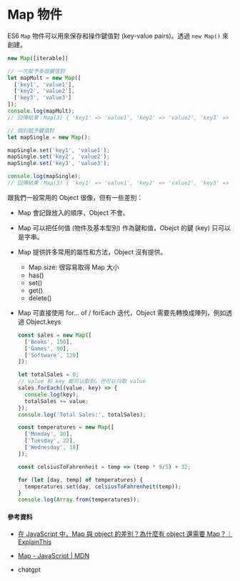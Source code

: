 # Map 物件

ES6 `Map` 物件可以用來保存和操作鍵值對 (key-value pairs)。透過 `new Map()` 來創建。

```javascript
new Map([iterable])
```

```javascript
// 一次賦予多個鍵值對
let mapMult = new Map([
  ['key1', 'value1'],
  ['key2', 'value2'],
  ['key3', 'value3']
]);
console.log(mapMult);
// 回傳結果：Map(3) { 'key1' => 'value1', 'key2' => 'value2', 'key3' => 'value3' }
```

```javascript
// 個別賦予鍵值對
let mapSingle = new Map();

mapSingle.set('key1', 'value1');
mapSingle.set('key2', 'value2');
mapSingle.set('key3', 'value3');

console.log(mapSingle);
// 回傳結果：Map(3) { 'key1' => 'value1', 'key2' => 'value2', 'key3' => 'value3' }
```

跟我們一般常用的 Object 很像，但有一些差別：

- Map 會記錄放入的順序，Object 不會。
- Map 可以把任何值 (物件及基本型別) 作為鍵和值，Obejct 的鍵 (key) 只可以是字串。
- Map 提供許多常用的屬性和方法，Object 沒有提供。
   - Map.size: 很容易取得 Map 大小
   - has()
   - set()
   - get()
   - delete()
- Map 可直接使用 for… of / forEach 迭代，Object 需要先轉換成陣列，例如透過 Object.keys
   ```javascript
   const sales = new Map([
     ['Books', 150],
     ['Games', 90],
     ['Software', 120]
   ]);
   
   let totalSales = 0;
   // value 和 key 都可以取到，也可以只取 value
   sales.forEach((value, key) => {
     console.log(key);
     totalSales += value;
   });
   console.log('Total Sales:', totalSales);
   ```

   ```javascript
   const temperatures = new Map([
     ['Monday', 20],
     ['Tuesday', 22],
     ['Wednesday', 18]
   ]);
   
   const celsiusToFahrenheit = temp => (temp * 9/5) + 32;
   
   for (let [day, temp] of temperatures) {
     temperatures.set(day, celsiusToFahrenheit(temp));
   }
   console.log(Array.from(temperatures));
   ```

#### 參考資料
- [在 JavaScript 中，Map 與 object 的差別？為什麼有 object 還需要 Map？｜ExplainThis](https://www.explainthis.io/zh-hant/swe/map-vs-object#map-2)

- [Map - JavaScript | MDN](https://developer.mozilla.org/en-US/docs/Web/JavaScript/Reference/Global_Objects/Map)

- chatgpt